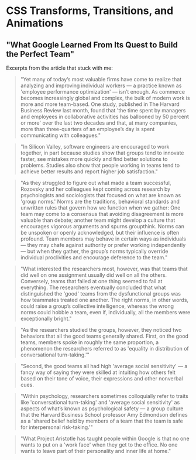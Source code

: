 # CSS Transforms, Transitions, and Animations

## "What Google Learned From Its Quest to Build the Perfect Team"

Excerpts from the article that stuck with me:

> "Yet many of today’s most valuable firms have come to realize that analyzing and improving individual workers ­— a practice known as 'employee performance optimization' — isn’t enough. As commerce becomes increasingly global and complex, the bulk of modern work is more and more team-based. One study, published in The Harvard Business Review last month, found that 'the time spent by managers and employees in collaborative activities has ballooned by 50 percent or more' over the last two decades and that, at many companies, more than three-quarters of an employee’s day is spent communicating with colleagues."

> "In Silicon Valley, software engineers are encouraged to work together, in part because studies show that groups tend to innovate faster, see mistakes more quickly and find better solutions to problems. Studies also show that people working in teams tend to achieve better results and report higher job satisfaction."

> "As they struggled to figure out what made a team successful, Rozovsky and her colleagues kept coming across research by psychologists and sociologists that focused on what are known as 'group norms.' Norms are the traditions, behavioral standards and unwritten rules that govern how we function when we gather: One team may come to a consensus that avoiding disagreement is more valuable than debate; another team might develop a culture that encourages vigorous arguments and spurns groupthink. Norms can be unspoken or openly acknowledged, but their influence is often profound. Team members may behave in certain ways as individuals — they may chafe against authority or prefer working independently — but when they gather, the group’s norms typically override individual proclivities and encourage deference to the team."

> "What interested the researchers most, however, was that teams that did well on one assignment usually did well on all the others. Conversely, teams that failed at one thing seemed to fail at everything. The researchers eventually concluded that what distinguished the 'good' teams from the dysfunctional groups was how teammates treated one another. The right norms, in other words, could raise a group’s collective intelligence, whereas the wrong norms could hobble a team, even if, individually, all the members were exceptionally bright."

> "As the researchers studied the groups, however, they noticed two behaviors that all the good teams generally shared. First, on the good teams, members spoke in roughly the same proportion, a phenomenon the researchers referred to as 'equality in distribution of conversational turn-taking.'"

> "Second, the good teams all had high 'average social sensitivity' — a fancy way of saying they were skilled at intuiting how others felt based on their tone of voice, their expressions and other nonverbal cues.

> "Within psychology, researchers sometimes colloquially refer to traits like 'conversational turn-taking' and 'average social sensitivity' as aspects of what’s known as psychological safety — a group culture that the Harvard Business School professor Amy Edmondson defines as a 'shared belief held by members of a team that the team is safe for interpersonal risk-taking.'"

> "What Project Aristotle has taught people within Google is that no one wants to put on a 'work face' when they get to the office. No one wants to leave part of their personality and inner life at home."

<br/>